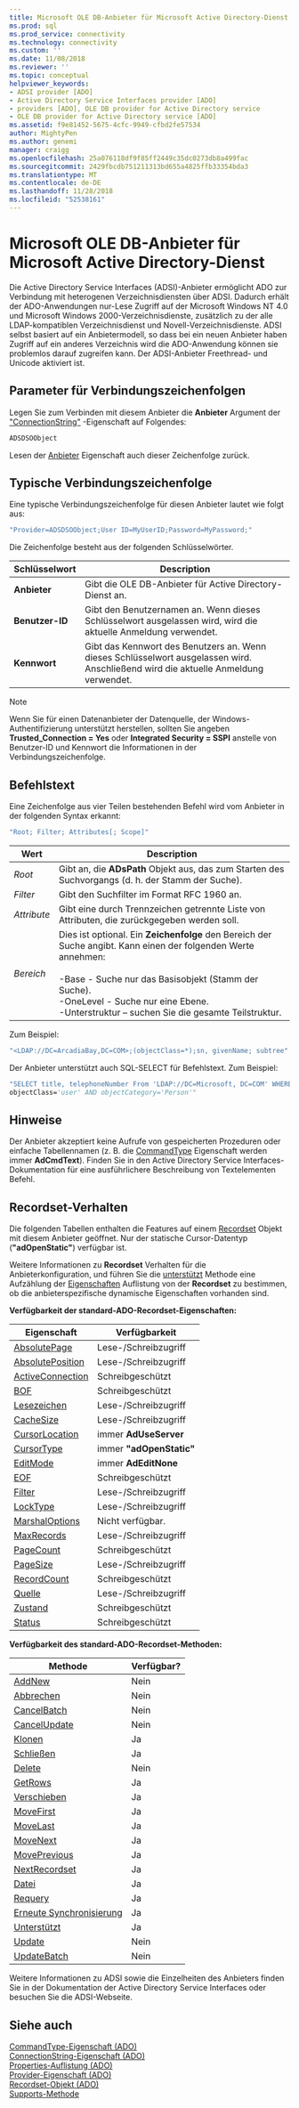 ```yaml
---
title: Microsoft OLE DB-Anbieter für Microsoft Active Directory-Dienst | Microsoft-Dokumentation
ms.prod: sql
ms.prod_service: connectivity
ms.technology: connectivity
ms.custom: ''
ms.date: 11/08/2018
ms.reviewer: ''
ms.topic: conceptual
helpviewer_keywords:
- ADSI provider [ADO]
- Active Directory Service Interfaces provider [ADO]
- providers [ADO], OLE DB provider for Active Directory service
- OLE DB provider for Active Directory service [ADO]
ms.assetid: f9e81452-5675-4cfc-9949-cfbd2fe57534
author: MightyPen
ms.author: genemi
manager: craigg
ms.openlocfilehash: 25a076118df9f85ff2449c35dc0273db8a499fac
ms.sourcegitcommit: 2429fbcdb751211313bd655a4825ffb33354bda3
ms.translationtype: MT
ms.contentlocale: de-DE
ms.lasthandoff: 11/28/2018
ms.locfileid: "52538161"
---
```

# <a name="microsoft-ole-db-provider-for-microsoft-active-directory-service"></a>Microsoft OLE DB-Anbieter für Microsoft Active Directory-Dienst
Die Active Directory Service Interfaces (ADSI)-Anbieter ermöglicht ADO zur Verbindung mit heterogenen Verzeichnisdiensten über ADSI. Dadurch erhält der ADO-Anwendungen nur-Lese Zugriff auf der Microsoft Windows NT 4.0 und Microsoft Windows 2000-Verzeichnisdienste, zusätzlich zu der alle LDAP-kompatiblen Verzeichnisdienst und Novell-Verzeichnisdienste. ADSI selbst basiert auf ein Anbietermodell, so dass bei ein neuen Anbieter haben Zugriff auf ein anderes Verzeichnis wird die ADO-Anwendung können sie problemlos darauf zugreifen kann. Der ADSI-Anbieter Freethread- und Unicode aktiviert ist.  
  
## <a name="connection-string-parameters"></a>Parameter für Verbindungszeichenfolgen  
 Legen Sie zum Verbinden mit diesem Anbieter die **Anbieter** Argument der ["ConnectionString"](../../../ado/reference/ado-api/connectionstring-property-ado.md) -Eigenschaft auf Folgendes:  
  
```vb
ADSDSOObject  
```  
  
 Lesen der [Anbieter](../../../ado/reference/ado-api/provider-property-ado.md) Eigenschaft auch dieser Zeichenfolge zurück.  
  
## <a name="typical-connection-string"></a>Typische Verbindungszeichenfolge  
 Eine typische Verbindungszeichenfolge für diesen Anbieter lautet wie folgt aus:  
  
```vb
"Provider=ADSDSOObject;User ID=MyUserID;Password=MyPassword;"  
```  
  
 Die Zeichenfolge besteht aus der folgenden Schlüsselwörter.  
  
|Schlüsselwort|Description|  
|-------------|-----------------|  
|**Anbieter**|Gibt die OLE DB-Anbieter für Active Directory-Dienst an.|  
|**Benutzer-ID**|Gibt den Benutzernamen an. Wenn dieses Schlüsselwort ausgelassen wird, wird die aktuelle Anmeldung verwendet.|  
|**Kennwort**|Gibt das Kennwort des Benutzers an. Wenn dieses Schlüsselwort ausgelassen wird. Anschließend wird die aktuelle Anmeldung verwendet.|  
  
> [!NOTE]
>  Wenn Sie für einen Datenanbieter der Datenquelle, der Windows-Authentifizierung unterstützt herstellen, sollten Sie angeben **Trusted_Connection = Yes** oder **Integrated Security = SSPI** anstelle von Benutzer-ID und Kennwort die Informationen in der Verbindungszeichenfolge.  
  
## <a name="command-text"></a>Befehlstext  
 Eine Zeichenfolge aus vier Teilen bestehenden Befehl wird vom Anbieter in der folgenden Syntax erkannt:  
  
```vb
"Root; Filter; Attributes[; Scope]"  
```  
  
|Wert|Description|  
|-----------|-----------------|  
|*Root*|Gibt an, die **ADsPath** Objekt aus, das zum Starten des Suchvorgangs (d. h. der Stamm der Suche).|  
|*Filter*|Gibt den Suchfilter im Format RFC 1960 an.|  
|*Attribute*|Gibt eine durch Trennzeichen getrennte Liste von Attributen, die zurückgegeben werden soll.|  
|*Bereich*|Dies ist optional. Ein **Zeichenfolge** den Bereich der Suche angibt. Kann einen der folgenden Werte annehmen:<br /><br /> -Base - Suche nur das Basisobjekt (Stamm der Suche).<br />-OneLevel - Suche nur eine Ebene.<br />-Unterstruktur – suchen Sie die gesamte Teilstruktur.|  
  
 Zum Beispiel:  
  
```vb
"<LDAP://DC=ArcadiaBay,DC=COM>;(objectClass=*);sn, givenName; subtree"  
```  
  
 Der Anbieter unterstützt auch SQL-SELECT für Befehlstext. Zum Beispiel:  
  
```vb
"SELECT title, telephoneNumber From 'LDAP://DC=Microsoft, DC=COM' WHERE   
objectClass='user' AND objectCategory='Person'"  
```  
  
## <a name="remarks"></a>Hinweise  
 Der Anbieter akzeptiert keine Aufrufe von gespeicherten Prozeduren oder einfache Tabellennamen (z. B. die [CommandType](../../../ado/reference/ado-api/commandtype-property-ado.md) Eigenschaft werden immer **AdCmdText**). Finden Sie in den Active Directory Service Interfaces-Dokumentation für eine ausführlichere Beschreibung von Textelementen Befehl.  
  
## <a name="recordset-behavior"></a>Recordset-Verhalten  
 Die folgenden Tabellen enthalten die Features auf einem [Recordset](../../../ado/reference/ado-api/recordset-object-ado.md) Objekt mit diesem Anbieter geöffnet. Nur der statische Cursor-Datentyp (**"adOpenStatic"**) verfügbar ist.  
  
 Weitere Informationen zu **Recordset** Verhalten für die Anbieterkonfiguration, und führen Sie die [unterstützt](../../../ado/reference/ado-api/supports-method.md) Methode eine Aufzählung der [Eigenschaften](../../../ado/reference/ado-api/properties-collection-ado.md) Auflistung von der  **Recordset** zu bestimmen, ob die anbieterspezifische dynamische Eigenschaften vorhanden sind.  
  
 **Verfügbarkeit der standard-ADO-Recordset-Eigenschaften:**  
  
|Eigenschaft|Verfügbarkeit|  
|--------------|------------------|  
|[AbsolutePage](../../../ado/reference/ado-api/absolutepage-property-ado.md)|Lese-/Schreibzugriff|  
|[AbsolutePosition](../../../ado/reference/ado-api/absoluteposition-property-ado.md)|Lese-/Schreibzugriff|  
|[ActiveConnection](../../../ado/reference/ado-api/activeconnection-property-ado.md)|Schreibgeschützt|  
|[BOF](../../../ado/reference/ado-api/bof-eof-properties-ado.md)|Schreibgeschützt|  
|[Lesezeichen](../../../ado/reference/ado-api/bookmark-property-ado.md)|Lese-/Schreibzugriff|  
|[CacheSize](../../../ado/reference/ado-api/cachesize-property-ado.md)|Lese-/Schreibzugriff|  
|[CursorLocation](../../../ado/reference/ado-api/cursorlocation-property-ado.md)|immer **AdUseServer**|  
|[CursorType](../../../ado/reference/ado-api/cursortype-property-ado.md)|immer **"adOpenStatic"**|  
|[EditMode](../../../ado/reference/ado-api/editmode-property.md)|immer **AdEditNone**|  
|[EOF](../../../ado/reference/ado-api/bof-eof-properties-ado.md)|Schreibgeschützt|  
|[Filter](../../../ado/reference/ado-api/filter-property.md)|Lese-/Schreibzugriff|  
|[LockType](../../../ado/reference/ado-api/locktype-property-ado.md)|Lese-/Schreibzugriff|  
|[MarshalOptions](../../../ado/reference/ado-api/marshaloptions-property-ado.md)|Nicht verfügbar.|  
|[MaxRecords](../../../ado/reference/ado-api/maxrecords-property-ado.md)|Lese-/Schreibzugriff|  
|[PageCount](../../../ado/reference/ado-api/pagecount-property-ado.md)|Schreibgeschützt|  
|[PageSize](../../../ado/reference/ado-api/pagesize-property-ado.md)|Lese-/Schreibzugriff|  
|[RecordCount](../../../ado/reference/ado-api/recordcount-property-ado.md)|Schreibgeschützt|  
|[Quelle](../../../ado/reference/ado-api/source-property-ado-recordset.md)|Lese-/Schreibzugriff|  
|[Zustand](../../../ado/reference/ado-api/state-property-ado.md)|Schreibgeschützt|  
|[Status](../../../ado/reference/ado-api/status-property-ado-recordset.md)|Schreibgeschützt|  
  
 **Verfügbarkeit des standard-ADO-Recordset-Methoden:**  
  
|Methode|Verfügbar?|  
|------------|----------------|  
|[AddNew](../../../ado/reference/ado-api/addnew-method-ado.md)|Nein|  
|[Abbrechen](../../../ado/reference/ado-api/cancel-method-ado.md)|Nein|  
|[CancelBatch](../../../ado/reference/ado-api/cancelbatch-method-ado.md)|Nein|  
|[CancelUpdate](../../../ado/reference/ado-api/cancelupdate-method-ado.md)|Nein|  
|[Klonen](../../../ado/reference/ado-api/clone-method-ado.md)|Ja|  
|[Schließen](../../../ado/reference/ado-api/close-method-ado.md)|Ja|  
|[Delete](../../../ado/reference/ado-api/delete-method-ado-recordset.md)|Nein|  
|[GetRows](../../../ado/reference/ado-api/getrows-method-ado.md)|Ja|  
|[Verschieben](../../../ado/reference/ado-api/move-method-ado.md)|Ja|  
|[MoveFirst](../../../ado/reference/ado-api/movefirst-movelast-movenext-and-moveprevious-methods-ado.md)|Ja|  
|[MoveLast](../../../ado/reference/ado-api/movefirst-movelast-movenext-and-moveprevious-methods-ado.md)|Ja|  
|[MoveNext](../../../ado/reference/ado-api/movefirst-movelast-movenext-and-moveprevious-methods-ado.md)|Ja|  
|[MovePrevious](../../../ado/reference/ado-api/movefirst-movelast-movenext-and-moveprevious-methods-ado.md)|Ja|  
|[NextRecordset](../../../ado/reference/ado-api/nextrecordset-method-ado.md)|Ja|  
|[Datei](../../../ado/reference/ado-api/open-method-ado-recordset.md)|Ja|  
|[Requery](../../../ado/reference/ado-api/requery-method.md)|Ja|  
|[Erneute Synchronisierung](../../../ado/reference/ado-api/resync-method.md)|Ja|  
|[Unterstützt](../../../ado/reference/ado-api/supports-method.md)|Ja|  
|[Update](../../../ado/reference/ado-api/update-method.md)|Nein|  
|[UpdateBatch](../../../ado/reference/ado-api/updatebatch-method.md)|Nein|  
  
 Weitere Informationen zu ADSI sowie die Einzelheiten des Anbieters finden Sie in der Dokumentation der Active Directory Service Interfaces oder besuchen Sie die ADSI-Webseite.  
  
## <a name="see-also"></a>Siehe auch  
 [CommandType-Eigenschaft (ADO)](../../../ado/reference/ado-api/commandtype-property-ado.md)   
 [ConnectionString-Eigenschaft (ADO)](../../../ado/reference/ado-api/connectionstring-property-ado.md)   
 [Properties-Auflistung (ADO)](../../../ado/reference/ado-api/properties-collection-ado.md)   
 [Provider-Eigenschaft (ADO)](../../../ado/reference/ado-api/provider-property-ado.md)   
 [Recordset-Objekt (ADO)](../../../ado/reference/ado-api/recordset-object-ado.md)   
 [Supports-Methode](../../../ado/reference/ado-api/supports-method.md)
